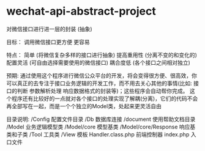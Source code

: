 # wechat-api-abstract-project

对微信接口进行进一层的封装 (抽象)

目标： 调用微信接口更方便 更容易

特点：  简单       (将微信复杂多样的接口进行抽象) 
       提高重用性 (分离不变的和变化的) 
       配置灵活   (可自由选择需要使用的微信接口) 
       耦合度低   (各个接口之间相对独立) 

预期: 通过使用这个程序进行微信公众平台的开发，将会变得很方便、很高效，你可以真正的去专注于接口业务逻辑的开发工作，而不用去关心其他的事情(比如: 接口的判断 参数解析处理 响应数据格式的封装等)；这些程序会自动帮你完成。
      这个程序还有比较好的一点就对各个接口的处理实现了解耦(分离)，它们的代码不会再全部写在一起，而是一个个独立的Model类，处起来更灵活自由
      

目录说明: 
/Config              配置文件目录
/Db                  数据库连接
/document            使用帮助文档目录
/Model               业务逻辑模型类
/Model/core          模型基类
/Model/core/Response 响应基类和子类
/Tool                工具类
/View                模板
Handler.class.php    前端控制器
index.php            入口文件
